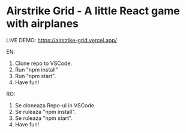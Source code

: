 # Airstrike Grid - A little React game with airplanes

LIVE DEMO: https://airstrike-grid.vercel.app/

EN:

1. Clone repo to VSCode.
2. Run "npm install"
3. Run "npm start".
4. Have fun!

RO:

1. Se cloneaza Repo-ul in VSCode.
2. Se ruleaza "npm install".
3. Se ruleaza "npm start".
4. Have fun!
